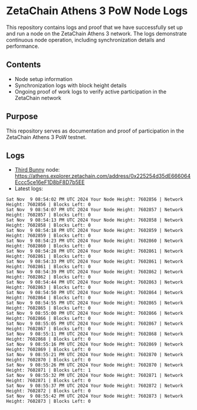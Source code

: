 # ZetaChain Athens 3 PoW Node Logs
This repository contains logs and proof that we have successfully set up and run a node on the ZetaChain Athens 3 network. The logs demonstrate continuous node operation, including synchronization details and performance.

## Contents
- Node setup information
- Synchronization logs with block height details
- Ongoing proof of work logs to verify active participation in the ZetaChain network

## Purpose
This repository serves as documentation and proof of participation in the ZetaChain Athens 3 PoW testnet.

## Logs

- [Third Bunny](https://thirdbunny.xyz/) node: https://athens.explorer.zetachain.com/address/0x225254d35dE666064Eccc5ce16eF1D8bF8D7b5EE
- Latest logs:
```
Sat Nov  9 08:54:02 PM UTC 2024 Your Node Height: 7602856 | Network Height: 7602856 | Blocks Left: 0
Sat Nov  9 08:54:07 PM UTC 2024 Your Node Height: 7602857 | Network Height: 7602857 | Blocks Left: 0
Sat Nov  9 08:54:13 PM UTC 2024 Your Node Height: 7602858 | Network Height: 7602858 | Blocks Left: 0
Sat Nov  9 08:54:18 PM UTC 2024 Your Node Height: 7602859 | Network Height: 7602859 | Blocks Left: 0
Sat Nov  9 08:54:23 PM UTC 2024 Your Node Height: 7602860 | Network Height: 7602860 | Blocks Left: 0
Sat Nov  9 08:54:28 PM UTC 2024 Your Node Height: 7602861 | Network Height: 7602861 | Blocks Left: 0
Sat Nov  9 08:54:33 PM UTC 2024 Your Node Height: 7602861 | Network Height: 7602861 | Blocks Left: 0
Sat Nov  9 08:54:39 PM UTC 2024 Your Node Height: 7602862 | Network Height: 7602862 | Blocks Left: 0
Sat Nov  9 08:54:44 PM UTC 2024 Your Node Height: 7602863 | Network Height: 7602863 | Blocks Left: 0
Sat Nov  9 08:54:50 PM UTC 2024 Your Node Height: 7602864 | Network Height: 7602864 | Blocks Left: 0
Sat Nov  9 08:54:55 PM UTC 2024 Your Node Height: 7602865 | Network Height: 7602865 | Blocks Left: 0
Sat Nov  9 08:55:00 PM UTC 2024 Your Node Height: 7602866 | Network Height: 7602866 | Blocks Left: 0
Sat Nov  9 08:55:05 PM UTC 2024 Your Node Height: 7602867 | Network Height: 7602867 | Blocks Left: 0
Sat Nov  9 08:55:11 PM UTC 2024 Your Node Height: 7602868 | Network Height: 7602868 | Blocks Left: 0
Sat Nov  9 08:55:16 PM UTC 2024 Your Node Height: 7602869 | Network Height: 7602869 | Blocks Left: 0
Sat Nov  9 08:55:21 PM UTC 2024 Your Node Height: 7602870 | Network Height: 7602870 | Blocks Left: 0
Sat Nov  9 08:55:26 PM UTC 2024 Your Node Height: 7602870 | Network Height: 7602871 | Blocks Left: 1
Sat Nov  9 08:55:32 PM UTC 2024 Your Node Height: 7602871 | Network Height: 7602871 | Blocks Left: 0
Sat Nov  9 08:55:37 PM UTC 2024 Your Node Height: 7602872 | Network Height: 7602872 | Blocks Left: 0
Sat Nov  9 08:55:42 PM UTC 2024 Your Node Height: 7602873 | Network Height: 7602873 | Blocks Left: 0
```
